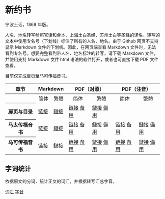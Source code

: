 # 新约书

宁波土话，1868 年版。

人名、地名转写参照官话和合本、上海土白圣经、苏州土白等圣经的译名。转写的文本中使用专名号（下划线）标注了所有的人名、地名。由于 Github 网页不支持显示 Markdown 文件的下划线。因此，在网页端查看 Markdown 文件时，无法看到专名号。想要完整看到带人名、地名标注的转写，请下载 Markdown 文件，并使用支持 Markdown 文件 html 语法的软件打开，或者也可直接下载 PDF 文件查看。

目前仅完成扉页至马可传福音书。

<table>
 <thead>
  <tr>
   <th align="center">章节</th>
   <th colspan="2" align="center">Markdown</th>
   <th colspan="2" align="center">PDF（对照）</th>
   <th colspan="2" align="center">PDF（注音）</th>
  </tr>
 </thead>
 <tbody>
  <tr>
   <th align="center"> </th>
   <td align="center">简体</td>
   <td align="center">繁體</td>
   <td align="center">简体</td>
   <td align="center">繁體</td>
   <td align="center">简体</td>
   <td align="center">繁體</td>
  </tr>
  <tr>
   <th align="center">扉页与目录</th>
   <td><a href="https://github.com/shinzoqchiuq/books-in-wu-romanization/blob/master/sing-iah-shü-1868/简体/扉页与目录.md">链接</a></td>
   <td><a href="https://github.com/shinzoqchiuq/books-in-wu-romanization/blob/master/sing-iah-shü-1868/繁體/扉頁與目錄.md">鏈接</a></td>
   <td><a href="https://github.com/shinzoqchiuq/books-in-wu-romanization/raw/pdf/sing-iah-shü-1868/简体/扉页与目录.pdf">链接</a> <a href="https://gitee.com/shinzoqchiuq/books-in-wu-romanization/raw/pdf/sing-iah-shü-1868/简体/扉页与目录.pdf">备用</a></td>
   <td><a href="https://github.com/shinzoqchiuq/books-in-wu-romanization/raw/pdf/sing-iah-shü-1868/繁體/扉頁與目錄.pdf">鏈接</a> <a href="https://gitee.com/shinzoqchiuq/books-in-wu-romanization/raw/pdf/sing-iah-shü-1868/繁體/扉頁與目錄.pdf">備用</a></td>
   <td> </td>
   <td> </td>
  </tr>
  <tr>
   <th align="center">马太传福音书</th>
   <td><a href="https://github.com/shinzoqchiuq/books-in-wu-romanization/blob/master/sing-iah-shü-1868/简体/马太传福音书.md">链接</a></td>
   <td><a href="https://github.com/shinzoqchiuq/books-in-wu-romanization/blob/master/sing-iah-shü-1868/繁體/馬太傳福音書.md">鏈接</a></td>
   <td><a href="https://github.com/shinzoqchiuq/books-in-wu-romanization/raw/pdf/sing-iah-shü-1868/简体/马太传福音书.pdf">链接</a> <a href="https://gitee.com/shinzoqchiuq/books-in-wu-romanization/raw/pdf/sing-iah-shü-1868/简体/马太传福音书.pdf">备用</a></td>
   <td><a href="https://github.com/shinzoqchiuq/books-in-wu-romanization/raw/pdf/sing-iah-shü-1868/繁體/馬太傳福音書.pdf">鏈接</a> <a href="https://gitee.com/shinzoqchiuq/books-in-wu-romanization/raw/pdf/sing-iah-shü-1868/繁體/馬太傳福音書.pdf">備用</a></td>
   <td><a href="https://github.com/shinzoqchiuq/books-in-wu-romanization/raw/pdf/sing-iah-shü-1868/简体/马太传福音书-ruby.pdf">链接</a> <a href="https://gitee.com/shinzoqchiuq/books-in-wu-romanization/raw/pdf/sing-iah-shü-1868/简体/马太传福音书-ruby.pdf">备用</a></td>
   <td><a href="https://github.com/shinzoqchiuq/books-in-wu-romanization/raw/pdf/sing-iah-shü-1868/繁體/馬太傳福音書-ruby.pdf">鏈接</a> <a href="https://gitee.com/shinzoqchiuq/books-in-wu-romanization/raw/pdf/sing-iah-shü-1868/繁體/馬太傳福音書-ruby.pdf">備用</a></td>
  </tr>
  <tr>
   <th align="center">马可传福音书</th>
   <td><a href="https://github.com/shinzoqchiuq/books-in-wu-romanization/blob/master/sing-iah-shü-1868/简体/马可传福音书.md">链接</a></td>
   <td><a href="https://github.com/shinzoqchiuq/books-in-wu-romanization/blob/master/sing-iah-shü-1868/繁體/馬可傳福音書.md">鏈接</a></td>
   <td><a href="https://github.com/shinzoqchiuq/books-in-wu-romanization/raw/pdf/sing-iah-shü-1868/简体/马可传福音书.pdf">链接</a> <a href="https://gitee.com/shinzoqchiuq/books-in-wu-romanization/raw/pdf/sing-iah-shü-1868/简体/马可传福音书.pdf">备用</a></td>
   <td><a href="https://github.com/shinzoqchiuq/books-in-wu-romanization/raw/pdf/sing-iah-shü-1868/繁體/馬可傳福音書.pdf">鏈接</a> <a href="https://gitee.com/shinzoqchiuq/books-in-wu-romanization/raw/pdf/sing-iah-shü-1868/繁體/馬可傳福音書.pdf">備用</a></td>
   <td><a href="https://github.com/shinzoqchiuq/books-in-wu-romanization/raw/pdf/sing-iah-shü-1868/简体/马可传福音书-ruby.pdf">链接</a> <a href="https://gitee.com/shinzoqchiuq/books-in-wu-romanization/raw/pdf/sing-iah-shü-1868/简体/马可传福音书-ruby.pdf">备用</a></td>
   <td><a href="https://github.com/shinzoqchiuq/books-in-wu-romanization/raw/pdf/sing-iah-shü-1868/繁體/馬可傳福音書-ruby.pdf">鏈接</a> <a href="https://gitee.com/shinzoqchiuq/books-in-wu-romanization/raw/pdf/sing-iah-shü-1868/繁體/馬可傳福音書-ruby.pdf">備用</a></td>
  </tr>
 </tbody>
</table>

## 字词统计

依据原文的分词，统计正文的词汇，并根据转写汇总字音。

[词汇](./新約書-詞.tsv) [字音](./新約書-字.tsv)

